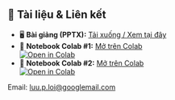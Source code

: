 ## 📎 Tài liệu & Liên kết

- 🖥️ **Bài giảng (PPTX):** [Tải xuống / Xem tại đây]([https://docs.google.com/presentation/d/1cc8zC95dhKWMAQm75K-cX9exWVtSFDdP/edit?usp=sharing&ouid=114496420157824171878&rtpof=true&sd=true])
- 🚀 **Notebook Colab #1:** [Mở trên Colab]([LINK_COLAB_1](https://colab.research.google.com/assets/colab-badge.svg)](https://colab.research.google.com/drive/1Gl0q-Bsdq04qxsyNesZH9sWWAKDKj_cD?usp=sharing))  
  [![Open in Colab](https://colab.research.google.com/assets/colab-badge.svg)](https://colab.research.google.com/drive/1Gl0q-Bsdq04qxsyNesZH9sWWAKDKj_cD?usp=sharing)
- 🚀 **Notebook Colab #2:** [Mở trên Colab]([LINK_COLAB_2]([https://colab.research.google.com/assets/colab-badge.svg)](https://colab.research.google.com/drive/1Gl0q-Bsdq04qxsyNesZH9sWWAKDKj_cD?usp=sharing)](https://colab.research.google.com/drive/1v_m_roHo4sTy95-xCATrJfRG61NBf3kq?usp=sharing))  
  [![Open in Colab]([https://colab.research.google.com/assets/colab-badge.svg)]([https://colab.research.google.com/drive/1Gl0q-Bsdq04qxsyNesZH9sWWAKDKj_cD?usp=sharing](https://colab.research.google.com/drive/1v_m_roHo4sTy95-xCATrJfRG61NBf3kq?usp=sharing)](https://colab.research.google.com/drive/1v_m_roHo4sTy95-xCATrJfRG61NBf3kq?usp=sharing))

Email: luu.p.loi@googlemail.com
